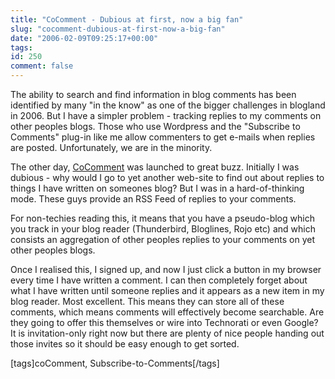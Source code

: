```yaml
---
title: "CoComment - Dubious at first, now a big fan"
slug: "cocomment-dubious-at-first-now-a-big-fan"
date: "2006-02-09T09:25:17+00:00"
tags:
id: 250
comment: false
---
```


The ability to search and find information in blog comments has been identified by many "in the know" as one of the bigger challenges in blogland in 2006\. But I have a simpler problem - tracking replies to my comments on other peoples blogs. Those who use Wordpress and the "Subscribe to Comments" plug-in like me allow commenters to get e-mails when replies are posted. Unfortunately, we are in the minority.

The other day, [CoComment](http://www.cocomment.com/) was launched to great buzz. Initially I was dubious - why would I go to yet another web-site to find out about replies to things I have written on someones blog? But I was in a hard-of-thinking mode. These guys provide an RSS Feed of replies to your comments.

For non-techies reading this, it means that you have a pseudo-blog which you track in your blog reader (Thunderbird, Bloglines, Rojo etc) and which consists an aggregation of other peoples replies to your comments on yet other peoples blogs.

Once I realised this, I signed up, and now I just click a button in my browser every time I have written a comment. I can then completely forget about what I have written until someone replies and it appears as a new item in my blog reader. Most excellent. This means they can store all of these comments, which means comments will effectively become searchable. Are they going to offer this themselves or wire into Technorati or even Google?
It is invitation-only right now but there are plenty of nice people handing out those invites so it should be easy enough to get sorted.

[tags]coComment, Subscribe-to-Comments[/tags]
